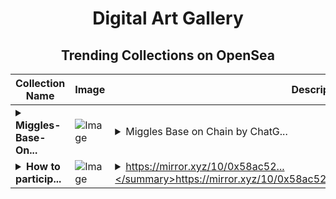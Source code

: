<div align="center">

# Digital Art Gallery

## Trending Collections on OpenSea

| Collection Name                       | Image                                                                                     | Description                       | OpenSea Link                                                                                          |
|---------------------------------------|-------------------------------------------------------------------------------------------|-----------------------------------|--------------------------------------------------------------------------------------------------------|
| **<details><summary>Miggles-Base-On...</summary>Miggles-Base-On-Chain</details>** | ![Image](https://i.seadn.io/s/raw/files/39a6bd7cc36e5277526a10ddaa4419c5.webp?w=500&auto=format?w=200&auto=format) | <details><summary>Miggles Base on Chain by ChatG...</summary>Miggles Base on Chain by ChatGPT 4o</details> | <details><summary>Link</summary>[Miggles-Base-On-Chain](https://opensea.io/collection/miggles-base-on-chain)</details> |
| **<details><summary>How to particip...</summary>How to participate in the Novastro Testnet</details>** | ![Image](https://i.seadn.io/s/raw/files/8e6990b23c8b80bf118b746db49f5f64.png?w=500&auto=format?w=200&auto=format) | <details><summary>https://mirror.xyz/10/0x58ac52...</summary>https://mirror.xyz/10/0x58ac526a88d5fea9eeb6d64d792007ae9ffc2ff3</details> | <details><summary>Link</summary>[How to participate in the Novastro Testnet](https://opensea.io/collection/how-to-participate-in-the-novastro-testnet)</details> |

</div>